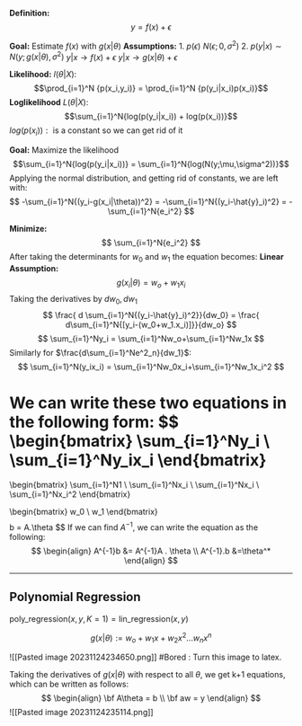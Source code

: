 **Definition:**
$$
y=f(x)+\epsilon
$$

**Goal:** Estimate $f(x)$ with $g(x|\theta)$ 
**Assumptions:** 
	1. $p(\epsilon) ~N(\epsilon; 0, \sigma^2)$
	2. $p(y|x) \sim N(y; g(x|\theta), \sigma^2)$
		$y|x \rightarrow f(x) + \epsilon$
		$y|x \rightarrow g(x|\theta) + \epsilon$


**Likelihood:** $l(\theta | X):$ $$\prod_{i=1}^N {p(x_i,y_i)} = \prod_{i=1}^N {p(y_i|x_i)p(x_i)}$$
**Loglikelihood** $L(\theta|X):$ $$\sum_{i=1}^N{log(p(y_i|x_i)) + log(p(x_i))}$$
$log(p(x_i)): \text{  is a constant so we can get rid of it}$

**Goal:** Maximize the likelihood
$$\sum_{i=1}^N{log(p(y_i|x_i))} = \sum_{i=1}^N{log(N(y;\mu,\sigma^2))}$$Applying the normal distribution, and getting rid of constants, we are left with:
$$
-\sum_{i=1}^N{(y_i-g(x_i|\theta))^2} = -\sum_{i=1}^N{(y_i-\hat{y}_i)^2} = -\sum_{i=1}^N{e_i^2}
$$

**Minimize:** $$ \sum_{i=1}^N{e_i^2} $$
After taking the determinants for $w_0$ and $w_1$ the equation becomes: 
**Linear Assumption:**
$$
g(x_i|\theta) = w_o+w_1x_i
$$
Taking the derivatives by  $dw_0, dw_1$
$$
\frac{ d \sum_{i=1}^N{(y_i-\hat{y}_i)^2}}{dw_0} = \frac{ d\sum_{i=1}^N{[y_i-(w_0+w_1.x_i)]}}{dw_o} 
$$
$$
\sum_{i=1}^Ny_i = \sum_{i=1}^Nw_o+\sum_{i=1}^Nw_1x
$$
Similarly for $\frac{d\sum_{i=1}^Ne^2_n}{dw_1}$:
$$
\sum_{i=1}^N(y_ix_i) = \sum_{i=1}^Nw_0x_i+\sum_{i=1}^Nw_1x_i^2
$$

We can write these two equations in the following form:
$$
\begin{bmatrix}
\sum_{i=1}^Ny_i  \\
\sum_{i=1}^Ny_ix_i
\end{bmatrix}
=
\begin{bmatrix}
\sum_{i=1}^N1 \ \sum_{i=1}^Nx_i \\
\sum_{i=1}^Nx_i \ \sum_{i=1}^Nx_i^2
\end{bmatrix}

\begin{bmatrix}
w_0  \\
w_1
\end{bmatrix}
$$
$$
b = A.\theta
$$
If we can find $A^{-1}$, we can write the equation as the following:
$$
\begin{align}
A^{-1}b &= A^{-1}A . \theta \\
A^{-1}.b &=\theta^*
\end{align}
$$

---
## Polynomial Regression

$\text{poly\_regression}(x, y, K=1) = \text{lin\_regression}(x, y)$


$$
g(x|\theta):=w_o+w_1x+w_2x^2...w_nx^n
$$

![[Pasted image 20231124234650.png]]
#Bored : Turn this image to latex.

Taking the derivatives of $g(x|\theta)$ with respect to all $\theta$, we get k+1 equations, which can be written as follows:
$$
\begin{align}
\bf A\theta = b \\
\bf aw = y
\end{align}
$$
![[Pasted image 20231124235114.png]]